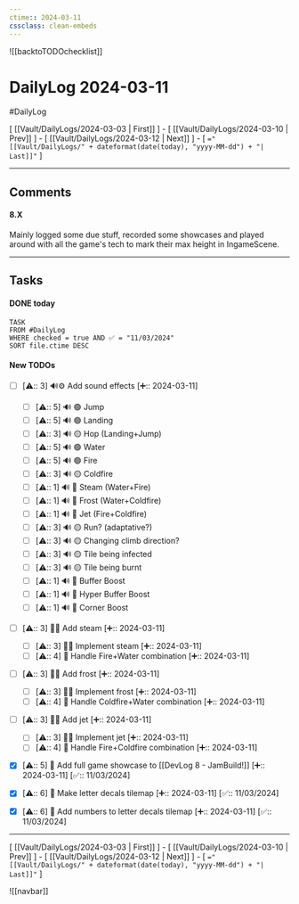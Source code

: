 ```yaml
---
ctime:: 2024-03-11
cssclass: clean-embeds
---
```

![[backtoTODOchecklist]]
# DailyLog 2024-03-11

#DailyLog

\[ [[Vault/DailyLogs/2024-03-03 | First]] \] - \[ [[Vault/DailyLogs/2024-03-10 | Prev]] \] - \[ [[Vault/DailyLogs/2024-03-12 | Next]] \] - \[ `="[[Vault/DailyLogs/" + dateformat(date(today), "yyyy-MM-dd") + "| Last]]"` \]

---

## Comments

#### 8.X

Mainly logged some due stuff, recorded some showcases and played around with all the game's tech to mark their max height in IngameScene.



---

## Tasks
#### DONE today
```dataview
TASK
FROM #DailyLog
WHERE checked = true AND ✅ = "11/03/2024"
SORT file.ctime DESC
```


#### New TODOs
- [ ] [⚠️:: 3] 🔊⚙️ Add sound effects [➕:: 2024-03-11]
	- [ ] [⚠️:: 5] 🔊 🟢 Jump
	- [ ] [⚠️:: 5] 🔊 🟢 Landing
	- [ ] [⚠️:: 3] 🔊 🟡 Hop (Landing+Jump)
	- [ ] [⚠️:: 5] 🔊 🟢 Water
	- [ ] [⚠️:: 5] 🔊 🟢 Fire
	- [ ] [⚠️:: 3] 🔊 🟡 Coldfire
	- [ ] [⚠️:: 1] 🔊 🔴 Steam (Water+Fire)
	- [ ] [⚠️:: 1] 🔊 🔴 Frost (Water+Coldfire)
	- [ ] [⚠️:: 1] 🔊 🔴 Jet (Fire+Coldfire)
	- [ ] [⚠️:: 3] 🔊 🟡 Run? (adaptative?)
	- [ ] [⚠️:: 3] 🔊 🟡 Changing climb direction?
	- [ ] [⚠️:: 3] 🔊 🟡 Tile being infected
	- [ ] [⚠️:: 3] 🔊 🟡 Tile being burnt
	- [ ] [⚠️:: 1] 🔊 🔴 Buffer Boost
	- [ ] [⚠️:: 1] 🔊 🔴 Hyper Buffer Boost
	- [ ] [⚠️:: 1] 🔊 🔴 Corner Boost
- [ ] [⚠️:: 3] 🔧🎨 Add steam [➕:: 2024-03-11]
	- [ ] [⚠️:: 3] 🔧🎨 Implement steam [➕:: 2024-03-11]
	- [ ] [⚠️:: 4] 🔧 Handle Fire+Water combination [➕:: 2024-03-11]
- [ ] [⚠️:: 3] 🔧🎨 Add frost [➕:: 2024-03-11]
	- [ ] [⚠️:: 3] 🔧🎨 Implement frost [➕:: 2024-03-11]
	- [ ] [⚠️:: 4] 🔧 Handle Coldfire+Water combination [➕:: 2024-03-11]
- [ ] [⚠️:: 3] 🔧🎨 Add jet [➕:: 2024-03-11]
	- [ ] [⚠️:: 3] 🔧🎨 Implement jet [➕:: 2024-03-11]
	- [ ] [⚠️:: 4] 🔧 Handle Fire+Coldfire combination [➕:: 2024-03-11]
- [x] [⚠️:: 5] 📓 Add full game showcase to [[DevLog 8 - JamBuild!]] [➕:: 2024-03-11] [✅:: 11/03/2024]
- [x] [⚠️:: 6] 🎨 Make letter decals tilemap [➕:: 2024-03-11] [✅:: 11/03/2024]
- [x] [⚠️:: 6] 🎨 Add numbers to letter decals tilemap [➕:: 2024-03-11] [✅:: 11/03/2024]


---

\[ [[Vault/DailyLogs/2024-03-03 | First]] \] - \[ [[Vault/DailyLogs/2024-03-10 | Prev]] \] - \[ [[Vault/DailyLogs/2024-03-12 | Next]] \] - \[ `="[[Vault/DailyLogs/" + dateformat(date(today), "yyyy-MM-dd") + "| Last]]"` \]

![[navbar]]



